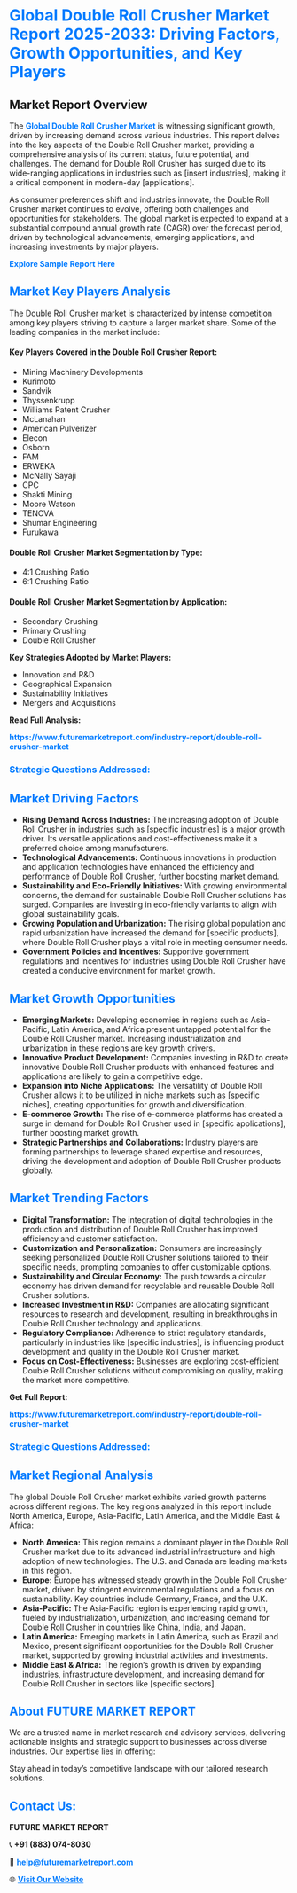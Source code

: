 <h1 style="color: #007BFF;">Global Double Roll Crusher Market Report 2025-2033: Driving Factors, Growth Opportunities, and Key Players</h1>

<section id="overview">
<h2>Market Report Overview</h2>
<p>The <a href="https://www.futuremarketreport.com/industry-report/double-roll-crusher-market" style="color: #007BFF; text-decoration: none;"><strong>Global Double Roll Crusher Market</strong></a> is witnessing significant growth, driven by increasing demand across various industries. This report delves into the key aspects of the Double Roll Crusher market, providing a comprehensive analysis of its current status, future potential, and challenges. The demand for Double Roll Crusher has surged due to its wide-ranging applications in industries such as [insert industries], making it a critical component in modern-day [applications].</p>
<p>As consumer preferences shift and industries innovate, the Double Roll Crusher market continues to evolve, offering both challenges and opportunities for stakeholders. The global market is expected to expand at a substantial compound annual growth rate (CAGR) over the forecast period, driven by technological advancements, emerging applications, and increasing investments by major players.</p>
</section>

<section id="overview">
<p><a href="https://www.futuremarketreport.com/request-sample/reportId=127938" style="color: #007BFF; text-decoration: none;"><strong>Explore Sample Report Here</strong></a></p>
</section>

<section id="key-players">
<h2 style="color: #007BFF;">Market Key Players Analysis</h2>
<p>The Double Roll Crusher market is characterized by intense competition among key players striving to capture a larger market share. Some of the leading companies in the market include:</p>
<h4>Key Players Covered in the Double Roll Crusher Report:</h4>
<ul><li>Mining Machinery Developments</li><li>Kurimoto</li><li>Sandvik</li><li>Thyssenkrupp</li><li>Williams Patent Crusher</li><li>McLanahan</li><li>American Pulverizer</li><li>Elecon</li><li>Osborn</li><li>FAM</li><li>ERWEKA</li><li>McNally Sayaji</li><li>CPC</li><li>Shakti Mining</li><li>Moore Watson</li><li>TENOVA</li><li>Shumar Engineering</li><li>Furukawa</li></ul>
<h4>Double Roll Crusher Market Segmentation by Type:</h4>
<ul><li>4:1 Crushing Ratio</li><li>6:1 Crushing Ratio</li></ul>

<h4>Double Roll Crusher Market Segmentation by Application:</h4>
<ul><li>Secondary Crushing</li><li>Primary Crushing</li><li>Double Roll Crusher</li></ul>
<p><strong>Key Strategies Adopted by Market Players:</strong></p>
<ul>
<li>Innovation and R&D</li>
<li>Geographical Expansion</li>
<li>Sustainability Initiatives</li>
<li>Mergers and Acquisitions</li>
</ul>
</section>

<section>
<p><strong>Read Full Analysis: </strong></p><a href="https://www.futuremarketreport.com/industry-report/double-roll-crusher-market" style="color: #007BFF; text-decoration: none;"><strong>https://www.futuremarketreport.com/industry-report/double-roll-crusher-market</strong></a>
<h3 style="color: #007BFF;">Strategic Questions Addressed:</h3>
</section>

<section id="driving-factors">
<h2 style="color: #007BFF;">Market Driving Factors</h2>
<ul>
<li><strong>Rising Demand Across Industries:</strong> The increasing adoption of Double Roll Crusher in industries such as [specific industries] is a major growth driver. Its versatile applications and cost-effectiveness make it a preferred choice among manufacturers.</li>
<li><strong>Technological Advancements:</strong> Continuous innovations in production and application technologies have enhanced the efficiency and performance of Double Roll Crusher, further boosting market demand.</li>
<li><strong>Sustainability and Eco-Friendly Initiatives:</strong> With growing environmental concerns, the demand for sustainable Double Roll Crusher solutions has surged. Companies are investing in eco-friendly variants to align with global sustainability goals.</li>
<li><strong>Growing Population and Urbanization:</strong> The rising global population and rapid urbanization have increased the demand for [specific products], where Double Roll Crusher plays a vital role in meeting consumer needs.</li>
<li><strong>Government Policies and Incentives:</strong> Supportive government regulations and incentives for industries using Double Roll Crusher have created a conducive environment for market growth.</li>
</ul>
</section>

<section id="growth-opportunities">
<h2 style="color: #007BFF;">Market Growth Opportunities</h2>
<ul>
<li><strong>Emerging Markets:</strong> Developing economies in regions such as Asia-Pacific, Latin America, and Africa present untapped potential for the Double Roll Crusher market. Increasing industrialization and urbanization in these regions are key growth drivers.</li>
<li><strong>Innovative Product Development:</strong> Companies investing in R&D to create innovative Double Roll Crusher products with enhanced features and applications are likely to gain a competitive edge.</li>
<li><strong>Expansion into Niche Applications:</strong> The versatility of Double Roll Crusher allows it to be utilized in niche markets such as [specific niches], creating opportunities for growth and diversification.</li>
<li><strong>E-commerce Growth:</strong> The rise of e-commerce platforms has created a surge in demand for Double Roll Crusher used in [specific applications], further boosting market growth.</li>
<li><strong>Strategic Partnerships and Collaborations:</strong> Industry players are forming partnerships to leverage shared expertise and resources, driving the development and adoption of Double Roll Crusher products globally.</li>
</ul>
</section>

<section id="trending-factors">
<h2 style="color: #007BFF;">Market Trending Factors</h2>
<ul>
<li><strong>Digital Transformation:</strong> The integration of digital technologies in the production and distribution of Double Roll Crusher has improved efficiency and customer satisfaction.</li>
<li><strong>Customization and Personalization:</strong> Consumers are increasingly seeking personalized Double Roll Crusher solutions tailored to their specific needs, prompting companies to offer customizable options.</li>
<li><strong>Sustainability and Circular Economy:</strong> The push towards a circular economy has driven demand for recyclable and reusable Double Roll Crusher solutions.</li>
<li><strong>Increased Investment in R&D:</strong> Companies are allocating significant resources to research and development, resulting in breakthroughs in Double Roll Crusher technology and applications.</li>
<li><strong>Regulatory Compliance:</strong> Adherence to strict regulatory standards, particularly in industries like [specific industries], is influencing product development and quality in the Double Roll Crusher market.</li>
<li><strong>Focus on Cost-Effectiveness:</strong> Businesses are exploring cost-efficient Double Roll Crusher solutions without compromising on quality, making the market more competitive.</li>
</ul>
</section>

<section>
<p><strong>Get Full Report: </strong></p><a href="https://www.futuremarketreport.com/industry-report/double-roll-crusher-market" style="color: #007BFF; text-decoration: none;"><strong>https://www.futuremarketreport.com/industry-report/double-roll-crusher-market</strong></a>
<h3 style="color: #007BFF;">Strategic Questions Addressed:</h3>
</section>


<section id="regional-analysis">
<h2 style="color: #007BFF;">Market Regional Analysis</h2>
<p>The global Double Roll Crusher market exhibits varied growth patterns across different regions. The key regions analyzed in this report include North America, Europe, Asia-Pacific, Latin America, and the Middle East & Africa:</p>
<ul>
<li><strong>North America:</strong> This region remains a dominant player in the Double Roll Crusher market due to its advanced industrial infrastructure and high adoption of new technologies. The U.S. and Canada are leading markets in this region.</li>
<li><strong>Europe:</strong> Europe has witnessed steady growth in the Double Roll Crusher market, driven by stringent environmental regulations and a focus on sustainability. Key countries include Germany, France, and the U.K.</li>
<li><strong>Asia-Pacific:</strong> The Asia-Pacific region is experiencing rapid growth, fueled by industrialization, urbanization, and increasing demand for Double Roll Crusher in countries like China, India, and Japan.</li>
<li><strong>Latin America:</strong> Emerging markets in Latin America, such as Brazil and Mexico, present significant opportunities for the Double Roll Crusher market, supported by growing industrial activities and investments.</li>
<li><strong>Middle East & Africa:</strong> The region’s growth is driven by expanding industries, infrastructure development, and increasing demand for Double Roll Crusher in sectors like [specific sectors].</li>
</ul>
</section>

<footer>
<h2 style="color: #007BFF;">About FUTURE MARKET REPORT</h2>
<p>We are a trusted name in market research and advisory services, delivering actionable insights and strategic support to businesses across diverse industries. Our expertise lies in offering:</p>

<p>Stay ahead in today’s competitive landscape with our tailored research solutions.</p>

<h2 style="color: #007BFF;">Contact Us:</h2>
<p><strong>FUTURE MARKET REPORT</strong></p>
<p>📞 <strong>+91 (883) 074-8030</strong></p>
<p>📧 <strong><a href="mailto:help@futuremarketreport.com" style="color: #007BFF;">help@futuremarketreport.com</a></strong></p>
<p>🌐 <strong><a href="https://www.futuremarketreport.com/" style="color: #007BFF;">Visit Our Website</a></strong></p>
</footer>